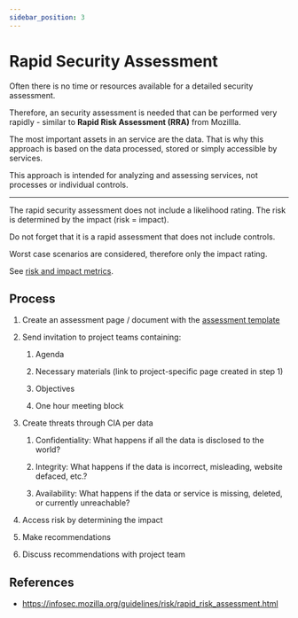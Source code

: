 ```yaml
---
sidebar_position: 3
---
```


# Rapid Security Assessment

Often there is no time or resources available for a detailed security assessment.

Therefore, an security assessment is needed that can be performed very rapidly - similar to **Rapid Risk Assessment (RRA)** from Mozillla.

The most important assets in an service are the data. That is why this approach is based on the data processed, stored or simply accessible by services.

This approach is intended for analyzing and assessing services, not processes or individual controls.

---

The rapid security assessment does not include a likelihood rating. The risk is determined by the impact (risk = impact).

Do not forget that it is a rapid assessment that does not include controls.

Worst case scenarios are considered, therefore only the impact rating.

See [risk and impact metrics](./metrics.md).

## Process

1. Create an assessment page / document with the [assessment template](../templates/rapid-security-assessment)

2. Send invitation to project teams containing:

   1. Agenda

   2. Necessary materials (link to project-specific page created in step 1)

   3. Objectives

   4. One hour meeting block

3. Create threats through CIA per data

   1. Confidentiality: What happens if all the data is disclosed to the world?

   2. Integrity: What happens if the data is incorrect, misleading, website defaced, etc.?

   3. Availability: What happens if the data or service is missing, deleted, or currently unreachable?

4. Access risk by determining the impact

5. Make recommendations

6. Discuss recommendations with project team

## References

- https://infosec.mozilla.org/guidelines/risk/rapid_risk_assessment.html
